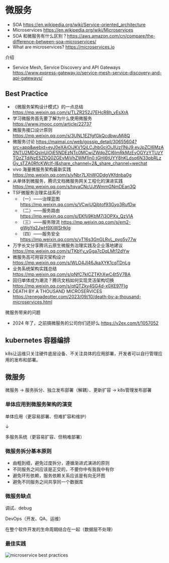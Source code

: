 # 微服务
- SOA https://en.wikipedia.org/wiki/Service-oriented_architecture
- Microservices https://en.wikipedia.org/wiki/Microservices
- SOA 和微服务有什么区别？https://aws.amazon.com/cn/compare/the-difference-between-soa-microservices/
- What are microservices? https://microservices.io

介绍
- Service Mesh, Service Discovery and API Gateways https://www.express-gateway.io/service-mesh-service-discovery-and-api-gateways/


## Best Practice
- 《微服务架构设计模式》的一点总结 https://mp.weixin.qq.com/s/TLZR252J7EHcR8h_vEsXrA
- 学习微服务首先要了解为什么使用微服务 https://www.imooc.com/article/22737
- 微服务接口设计原则 https://mp.weixin.qq.com/s/3UNL1EZfgfGkQcdbwuMj8Q
- 微服务讨论 https://maimai.cn/web/gossip_detail/30655604?src=app&webid=eyJ0eXAiOiJKV1QiLCJhbGciOiJIUzI1NiJ9.eyJpZCI6MzA2NTU2MDQsInUiOjE5NDEzNTc0MCwiZWdpZCI6ImRkMzEyOGYzYTUzYTQzZTdiNzE5ZDQ0ZGEyMjVhZWM1In0.tGHl6tUYY8hKLdsq6N33pbRLzGy_sTZA0RfcKWcIf-I&share_channel=2&_share_channel=wechat
- vivo 海量微服务架构最新实践 https://mp.weixin.qq.com/s/yNbr7LXhWODdgVKfdnba0g
- 从单体到微服务，腾讯文档微服务网关工程化的演进实践 https://mp.weixin.qq.com/s/tqvaCNcUJtWmmGNmDEan3Q
- TSF微服务治理实战系列
  - （一）——治理蓝图 https://mp.weixin.qq.com/s/VCwiUQjbtof93Gyo3RufDw
  - （二）——服务路由 https://mp.weixin.qq.com/s/EKfji9KbM7j3OPXx_QzVIA
  - （三）——服务限流 https://mp.weixin.qq.com/s/em2-gWgYq2JwH9XiWSHkIg
  - （四）——服务安全 https://mp.weixin.qq.com/s/yT16s3GnGLRvL_pyo5v77w
- 万字长文分享腾讯云原生微服务治理实践及企业落地建议 https://mp.weixin.qq.com/s/TKbYv_yGga7cDqLMt12dYw
- 微服务高可用容灾架构设计 https://mp.weixin.qq.com/s/WLO4JI46JkaXYK1cqTDnLg
- 业务系统架构实践总结 https://mp.weixin.qq.com/s/pNfC7klCZTKhXwC4t5V7BA
- 回归单体成为潮流？腾讯文档如何实现灵活架构切换 https://mp.weixin.qq.com/s/qtQTZky4SG4d-x0XE97FIg
- DEATH BY A THOUSAND MICROSERVICES https://renegadeotter.com/2023/09/10/death-by-a-thousand-microservices.html

微服务带来的问题
- 2024 年了，之前搞微服务的公司你们还好么 https://v2ex.com/t/1057052


## kubernetes 容器编排

k8s让运维只关注硬件底层设备、不关注具体的应用部署，开发者可以自行管理应用的发布和部署。


## 微服务

微服务 → 服务拆分、独立发布部署（解耦）、更新扩容 → k8s管理发布部署

### 单体应用到微服务架构的演变

单体应用（更容易部署、但难扩容和维护）

↓

多服务系统（更容易扩容、但稍难部署）

### 微服务拆分基本原则
- 由粗到细，避免过度拆分，遵循渐进式演进的原则
- 不同服务之间应该是正交的，不要你中有我我中有你
- 避免环形依赖，服务依赖关系应该是有向无环图
- 避免不同服务之间共享同一个数据库

### 微服务缺点

调试、debug

DevOps（开发、QA、运维）

在整个软件开发的生命周期结合在一起（数据层不处理）

### 最佳实践
![microservice best practices](images/microservice-best-practices.webp)
